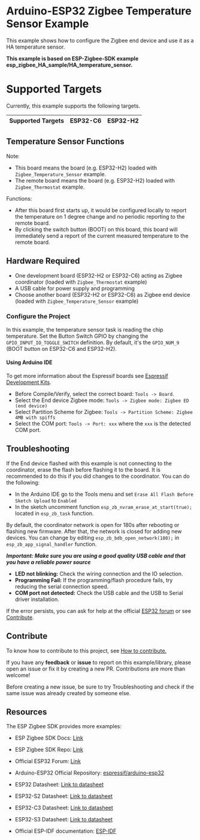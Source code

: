# Arduino-ESP32 Zigbee Temperature Sensor Example

This example shows how to configure the Zigbee end device and use it as a HA temperature sensor.

**This example is based on ESP-Zigbee-SDK example esp_zigbee_HA_sample/HA_temperature_sensor.**

# Supported Targets

Currently, this example supports the following targets.

| Supported Targets | ESP32-C6 | ESP32-H2 |
| ----------------- | -------- | -------- |

## Temperature Sensor Functions

Note:
 * This board means the board (e.g. ESP32-H2) loaded with `Zigbee_Temperature_Sensor` example.
 * The remote board means the board (e.g. ESP32-H2) loaded with `Zigbee_Thermostat` example.

Functions:
 * After this board first starts up, it would be configured locally to report the temperature on 1 degree change and no periodic reporting to the remote board.
 * By clicking the switch button (BOOT) on this board, this board will immediately send a report of the current measured temperature to the remote board.

## Hardware Required

* One development board (ESP32-H2 or ESP32-C6) acting as Zigbee coordinator (loaded with `Zigbee_Thermostat` example)
* A USB cable for power supply and programming
* Choose another board (ESP32-H2 or ESP32-C6) as Zigbee end device (loaded with `Zigbee_Temperature_Sensor` example)

### Configure the Project

In this example, the temperature sensor task is reading the chip temperature.
Set the Button Switch GPIO by changing the `GPIO_INPUT_IO_TOGGLE_SWITCH` definition. By default, it's the `GPIO_NUM_9` (BOOT button on ESP32-C6 and ESP32-H2).

#### Using Arduino IDE

To get more information about the Espressif boards see [Espressif Development Kits](https://www.espressif.com/en/products/devkits).

* Before Compile/Verify, select the correct board: `Tools -> Board`.
* Select the End device Zigbee mode: `Tools -> Zigbee mode: Zigbee ED (end device)`
* Select Partition Scheme for Zigbee: `Tools -> Partition Scheme: Zigbee 4MB with spiffs`
* Select the COM port: `Tools -> Port: xxx` where the `xxx` is the detected COM port.

## Troubleshooting

If the End device flashed with this example is not connecting to the coordinator, erase the flash before flashing it to the board. It is recommended to do this if you did changes to the coordinator.
You can do the following:

* In the Arduino IDE go to the Tools menu and set `Erase All Flash Before Sketch Upload` to `Enabled`
* In the sketch uncomment function `esp_zb_nvram_erase_at_start(true);` located in `esp_zb_task` function.

By default, the coordinator network is open for 180s after rebooting or flashing new firmware. After that, the network is closed for adding new devices.
You can change by editing `esp_zb_bdb_open_network(180);` in `esp_zb_app_signal_handler` function.

***Important: Make sure you are using a good quality USB cable and that you have a reliable power source***

* **LED not blinking:** Check the wiring connection and the IO selection.
* **Programming Fail:** If the programming/flash procedure fails, try reducing the serial connection speed.
* **COM port not detected:** Check the USB cable and the USB to Serial driver installation.

If the error persists, you can ask for help at the official [ESP32 forum](https://esp32.com) or see [Contribute](#contribute).

## Contribute

To know how to contribute to this project, see [How to contribute.](https://github.com/espressif/arduino-esp32/blob/master/CONTRIBUTING.rst)

If you have any **feedback** or **issue** to report on this example/library, please open an issue or fix it by creating a new PR. Contributions are more than welcome!

Before creating a new issue, be sure to try Troubleshooting and check if the same issue was already created by someone else.

## Resources

The ESP Zigbee SDK provides more examples:
* ESP Zigbee SDK Docs: [Link](https://docs.espressif.com/projects/esp-zigbee-sdk)
* ESP Zigbee SDK Repo: [Link](https://github.com/espressif/esp-zigbee-sdk)

* Official ESP32 Forum: [Link](https://esp32.com)
* Arduino-ESP32 Official Repository: [espressif/arduino-esp32](https://github.com/espressif/arduino-esp32)
* ESP32 Datasheet: [Link to datasheet](https://www.espressif.com/sites/default/files/documentation/esp32_datasheet_en.pdf)
* ESP32-S2 Datasheet: [Link to datasheet](https://www.espressif.com/sites/default/files/documentation/esp32-s2_datasheet_en.pdf)
* ESP32-C3 Datasheet: [Link to datasheet](https://www.espressif.com/sites/default/files/documentation/esp32-c3_datasheet_en.pdf)
* ESP32-S3 Datasheet: [Link to datasheet](https://www.espressif.com/sites/default/files/documentation/esp32-s3_datasheet_en.pdf)
* Official ESP-IDF documentation: [ESP-IDF](https://idf.espressif.com)
